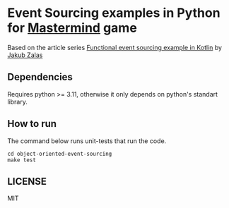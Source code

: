 # Event Sourcing examples in Python for [Mastermind](https://github.com/jakzal/mastermind) game

Based on the article series [Functional event sourcing example in Kotlin](https://dev.to/jakub_zalas/functional-domain-model-o3j) by [Jakub Zalas](https://github.com/jakzal)

## Dependencies

Requires python >= 3.11, otherwise it only depends on python's standart library.

## How to run

The command below runs unit-tests that run the code.

```
cd object-oriented-event-sourcing
make test
```

## LICENSE

MIT
